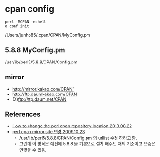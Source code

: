 # cpan config
```
perl -MCPAN -eshell
o conf init
```

/Users/junho85/.cpan/CPAN/MyConfig.pm

## 5.8.8 MyConfig.pm
/usr/lib/perl5/5.8.8/CPAN/Config.pm

## mirror
* http://mirror.kakao.com/CPAN/
* http://ftp.daumkakao.com/CPAN
* (X)ftp://ftp.daum.net/CPAN

## References
* [How to change the perl cpan repository location 2013.08.22](https://stackoverflow.com/questions/18389824/how-to-change-the-perl-cpan-repository-location)
* [perl cpan mirror site 변경 2009.10.23](https://rasskang.tistory.com/13)
  * /usr/lib/perl5/5.8.8/CPAN/Config.pm 의 urllist 수정 하라고 함.
  * 그런데 이 방식은 예전에 5.8.8 을 기본으로 설치 해주던 때의 기준이고 요즘은 안맞을 수 있음.